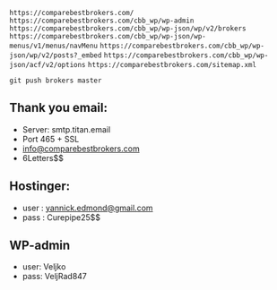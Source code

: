 `https://comparebestbrokers.com/`
`https://comparebestbrokers.com/cbb_wp/wp-admin`
`https://comparebestbrokers.com/cbb_wp/wp-json/wp/v2/brokers`
`https://comparebestbrokers.com/cbb_wp/wp-json/wp-menus/v1/menus/navMenu`
`https://comparebestbrokers.com/cbb_wp/wp-json/wp/v2/posts?_embed`
`https://comparebestbrokers.com/cbb_wp/wp-json/acf/v2/options`
`https://comparebestbrokers.com/sitemap.xml`

`git push brokers master`







## Thank you email:
- Server: smtp.titan.email
- Port 465 + SSL 
- info@comparebestbrokers.com
- 6Letters$$







## Hostinger:

- user : yannick.edmond@gmail.com
- pass : Curepipe25$$

## WP-admin

- user: Veljko
- pass: VeljRad847
